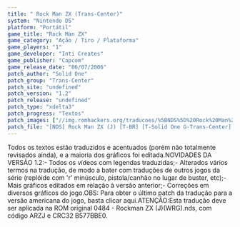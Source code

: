 ```yaml
---
title: " Rock Man ZX (Trans-Center)"
system: "Nintendo DS"
platform: "Portátil"
game_title: "Rock Man ZX"
game_category: "Ação / Tiro / Plataforma"
game_players: "1"
game_developer: "Inti Creates"
game_publisher: "Capcom"
game_release_date: "06/07/2006"
patch_author: "Solid One"
patch_group: "Trans-Center"
patch_site: "undefined"
patch_version: "1.2"
patch_release: "undefined"
patch_type: "xdelta3"
patch_progress: "Textos"
patch_images: ["//img.romhackers.org/traducoes/%5BNDS%5D%20Rock%20Man%20ZX%20-%20Trans-Center%20-%201.png","//img.romhackers.org/traducoes/%5BNDS%5D%20Rock%20Man%20ZX%20-%20Trans-Center%20-%202.png","//img.romhackers.org/traducoes/%5BNDS%5D%20Rock%20Man%20ZX%20-%20Trans-Center%20-%203.png"]
patch_file: "[NDS] Rock Man ZX (J) [T-BR] [T-Solid One G-Trans-Center] [V-1.2 A-2017].zip"
---
```

Todos os textos estão traduzidos e acentuados (porém não totalmente revisados ainda), e a maioria dos gráficos foi editada.NOVIDADES DA VERSÃO 1.2:- Todos os vídeos com legendas traduzidas;- Alterados vários termos na tradução, de modo a bater com traduções de outros jogos da série (replóide com 'r' minúsculo, pistola/canhão no lugar de buster, etc);- Mais gráficos editados em relação à versão anterior;- Correções em diversos gráficos do jogo.OBS: Para obter o último patch da tradução para a versão americana do jogo, basta clicar aqui.ATENÇÃO:Esta tradução deve ser aplicada na ROM original 0484 - Rockman ZX (J)(WRG).nds, com código ARZJ e CRC32 B577BBE0.